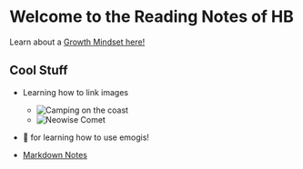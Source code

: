 # Welcome to the Reading Notes of HB
Learn about a [Growth Mindset here!](https://vbchomp.github.io/reading-notes/Growth.md)

## Cool Stuff
- Learning how to link images
  - ![Camping on the coast](reading-notes/campcoast.JPG)
  - ![Neowise Comet](reading-notes/neowise.jpeg)

- :clap: for learning how to use emogis!

- [Markdown Notes](https://vbchomp.github.io/reading-notes/MarkdownNotes.md)


